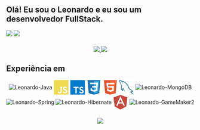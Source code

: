 ## Olá! Eu sou o Leonardo e eu sou um desenvolvedor FullStack.

<div>
  <a href = "https://www.linkedin.com/in/leonardo-vilasboas-de-oliveira-4223a6256/"><img height="25em" src="https://img.shields.io/badge/LinkedIn-0077B5?style=for-the-badge&logo=linkedin&logoColor=white" target="_blank"></a>
  <a href = "mailto:leonardovbdo25@gmail.com"><img height="25em" src="https://img.shields.io/badge/Gmail-D14836?style=for-the-badge&logo=gmail&logoColor=white"></a>  
</div>

###

<div align="center">
  <a href="https://github.com/leonardovbdo">
    <img height="150em" src="https://github-readme-stats.vercel.app/api?username=leonardovbdo&show_icons=true&theme=tokyonight&include_all_commits=true&count_private=true"/>
    <img height="150em" src="https://github-readme-stats.vercel.app/api/top-langs/?username=leonardovbdo&layout=compact&theme=tokyonight&langs_count=6">
  </a>
</div>

## Experiência em

<div align="center" style="display: inline_block">
  <img align="center" alt="Leonardo-Java" height="40" width="40" src="https://cdn.jsdelivr.net/gh/devicons/devicon/icons/java/java-original.svg">
  <img align="center" alt="Leonardo-Js" height="40" width="40" src="https://raw.githubusercontent.com/devicons/devicon/master/icons/javascript/javascript-plain.svg">
  <img align="center" alt="Leonardo-Ts" height="40" width="40" src="https://raw.githubusercontent.com/devicons/devicon/master/icons/typescript/typescript-plain.svg">
  <img align="center" alt="Leonardo-CSS" height="40" width="40" src="https://raw.githubusercontent.com/devicons/devicon/master/icons/css3/css3-original.svg">
  <img align="center" alt="Leonardo-HTML" height="40" width="40" src="https://raw.githubusercontent.com/devicons/devicon/master/icons/html5/html5-original.svg">
  <img align="center" alt="Leonardo-MySql" height="40" width="40" src="https://raw.githubusercontent.com/devicons/devicon/master/icons/mysql/mysql-original.svg">
  <img align="center" alt="Leonardo-MongoDB" height="40" width="40" src="https://cdn.jsdelivr.net/gh/devicons/devicon/icons/mongodb/mongodb-original.svg">
  <img align="center" alt="Leonardo-Spring" height="40" width="40" src="https://cdn.jsdelivr.net/gh/devicons/devicon/icons/spring/spring-original.svg">
  <img align="center" alt="Leonardo-Hibernate" height="40" width="40" src="https://www.vectorlogo.zone/logos/hibernate/hibernate-icon.svg">
  <img align="center" alt="Leonardo-Angular" height="40" width="40" src="https://raw.githubusercontent.com/devicons/devicon/master/icons/angularjs/angularjs-plain.svg">
  <img align="center" alt="Leonardo-GameMaker2" height="40" width="40" src="https://www.svgrepo.com/show/373618/gamemaker2.svg">
</div>

###

<div align="center">
  <img height="300em" src="https://i.pinimg.com/originals/f5/8f/e8/f58fe8e19a7e25ddf0c459a3599261d6.gif">
</div>
